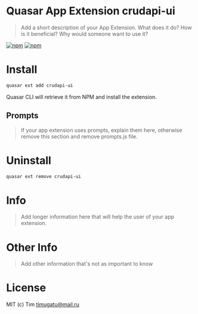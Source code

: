 # Quasar App Extension crudapi-ui

> Add a short description of your App Extension. What does it do? How is it beneficial? Why would someone want to use it?

[![npm](https://img.shields.io/npm/v/quasar-app-extension-crudapi-ui.svg?label=quasar-app-extension-crudapi-ui)](https://www.npmjs.com/package/quasar-app-extension-crudapi-ui)
[![npm](https://img.shields.io/npm/dt/quasar-app-extension-crudapi-ui.svg)](https://www.npmjs.com/package/quasar-app-extension-crudapi-ui)

# Install
```bash
quasar ext add crudapi-ui
```
Quasar CLI will retrieve it from NPM and install the extension.

## Prompts

> If your app extension uses prompts, explain them here, otherwise remove this section and remove prompts.js file.

# Uninstall
```bash
quasar ext remove crudapi-ui
```

# Info
> Add longer information here that will help the user of your app extension.

# Other Info
> Add other information that's not as important to know

# License
MIT (c) Tim <timugatu@mail.ru>
